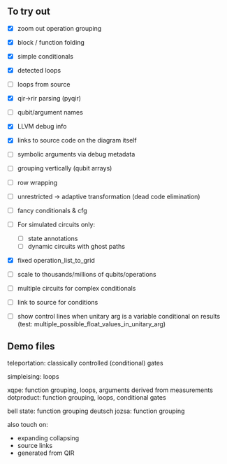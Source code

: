 ## To try out

- [x] zoom out operation grouping
- [x] block / function folding
- [x] simple conditionals
- [x] detected loops
- [ ] loops from source
- [x] qir->rir parsing (pyqir)
- [ ] qubit/argument names
- [x] LLVM debug info
- [x] links to source code on the diagram itself
- [ ] symbolic arguments via debug metadata
- [ ] grouping vertically (qubit arrays)
- [ ] row wrapping
- [ ] unrestricted -> adaptive transformation (dead code elimination)
- [ ] fancy conditionals & cfg
- [ ] For simulated circuits only:
  - [ ] state annotations
  - [ ] dynamic circuits with ghost paths
- [x] fixed operation_list_to_grid
- [ ] scale to thousands/millions of qubits/operations
- [ ] multiple circuits for complex conditionals
- [ ] link to source for conditions
- [ ] show control lines when unitary arg is a variable conditional on results (test: multiple_possible_float_values_in_unitary_arg)


## Demo files

teleportation: classically controlled (conditional) gates

simpleising: loops

xqpe: function grouping, loops, arguments derived from measurements
dotproduct: function grouping, loops, conditional gates

bell state: function grouping
deutsch jozsa: function grouping


also touch on: 
- expanding collapsing
- source links
- generated from QIR
